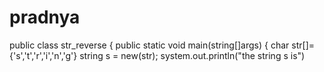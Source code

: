 # pradnya
public class str_reverse 
{ 
public static void main(string[]args) 
{ 
char str[]={'s','t','r','i','n','g'} 
string s = new(str);
system.out.println("the string s is")
